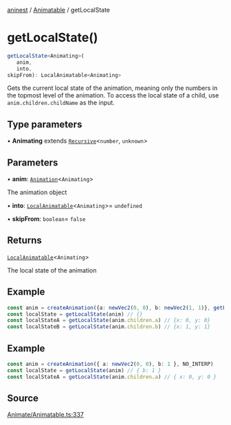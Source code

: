 [aninest](../../index.md) / [Animatable](../index.md) / getLocalState

# getLocalState()

```ts
getLocalState<Animating>(
   anim, 
   into, 
skipFrom): LocalAnimatable<Animating>
```

Gets the current local state of the animation, meaning only the numbers in the topmost level of the animation.
To access the local state of a child, use `anim.children.childName` as the input.

## Type parameters

• **Animating** extends [`Recursive`](../../RecursiveHelpers/type-aliases/Recursive.md)\<`number`, `unknown`\>

## Parameters

• **anim**: [`Animation`](../../AnimatableTypes/type-aliases/Animation.md)\<`Animating`\>

The animation object

• **into**: [`LocalAnimatable`](../../AnimatableTypes/type-aliases/LocalAnimatable.md)\<`Animating`\>= `undefined`

• **skipFrom**: `boolean`= `false`

## Returns

[`LocalAnimatable`](../../AnimatableTypes/type-aliases/LocalAnimatable.md)\<`Animating`\>

The local state of the animation

## Example

```ts
const anim = createAnimation({a: newVec2(0, 0), b: newVec2(1, 1)}, getLinearInterp(1))
const localState = getLocalState(anim) // {}
const localStateA = getLocalState(anim.children.a) // {x: 0, y: 0}
const localStateB = getLocalState(anim.children.b) // {x: 1, y: 1}
```

## Example

```ts
const anim = createAnimation({ a: newVec2(0, 0), b: 1 }, NO_INTERP)
const localState = getLocalState(anim) // { b: 1 }
const localStateA = getLocalState(anim.children.a) // { x: 0, y: 0 }
```

## Source

[Animate/Animatable.ts:337](https://github.com/zphrs/aninest/blob/60918f7/src/Animate/Animatable.ts#L337)
